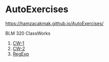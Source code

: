 # AutoExercises
https://hamzacakmak.github.io/AutoExercises/

BLM 320
ClassWorks
1. [CW-1](https://hamzacakmak.github.io/AutoExercises/CW1)
2. [CW-2](https://hamzacakmak.github.io/AutoExercises/CW2)
3. [RegExp](https://hamzacakmak.github.io/AutoExercises/RegExp)
